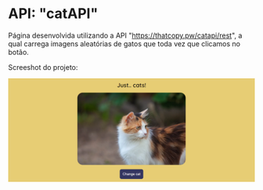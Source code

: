 # API: "catAPI"
Página desenvolvida utilizando a API "https://thatcopy.pw/catapi/rest", a qual carrega imagens aleatórias de gatos que toda vez que clicamos no botão.

Screeshot do projeto:

![Just... cats!](cats.png)